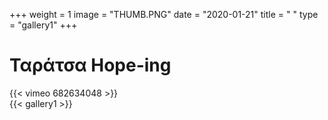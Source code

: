 +++
weight = 1
image = "THUMB.PNG"
date = "2020-01-21"
title = " "
type = "gallery1"
+++

# Ταράτσα Hope-ing 

<!-- Μια σειρά εικόνων που αφορούν στην δημιουργία ψευδών ελπίδων για το αστικό τοπίο της Αθήνας ιδωμένης από πραγματικές ταράτσες πολυκατοικιών. Οι εικόνες δημιουργούνται με το μοντάζ φωτογραφιών και ψηφιακών γλυπτών/κουστουμιών. -->
{{< vimeo 682634048 >}}  
{{< gallery1 >}} 





<!-- The [Grand Canyon](https://en.wikipedia.org/w/index.php?title=Grand_Canyon&oldid=952699432)  -->

